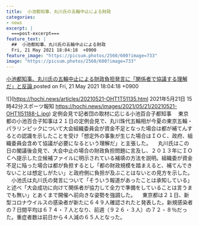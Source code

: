 ```yaml
---
title:  小池都知事、丸川氏の五輪中止による財政
categories:
- news
excerpt: |
  ===post-excerpt===
feature_text: |
  ##  小池都知事、丸川氏の五輪中止による財政
  Fri, 21 May 2021 18:04:18  +0900
feature_image: "https://picsum.photos/2560/600?image=733"
image: "https://picsum.photos/2560/600?image=733"
---
```


[ 小池都知事、丸川氏の五輪中止による財政負担発言に「関係者で協議する理解だ」と反論  ](https://rosie.5ch.net/test/read.cgi/editorialplus/1621587858/)
posted on Fri, 21 May 2021 18:04:18  +0900

<!--more-->

![](https://hochi.news/articles/20210521-OHT1T51135.html 2021年5月21日 15時42分スポーツ報知 https://hochi.news/images/2021/05/21/20210521-OHT1I51188-L.jpg) 定例会見で記者団の取材に応じる小池百合子都知事 　東京都の小池百合子知事は２１日の定例会見で、丸川珠代五輪相が今夏の東京五輪・パラリンピックについて大会組織委員会が資金不足となった場合は都が補てんするとの認識を示したことを受け「想定外の事象が生じた場合はＩＯＣ、政府、組織委員会含めて協議が必要になるという理解だ」と主張した。 　丸川氏はこの日の閣議後会見で、大会中止の場合の財政負担問題に言及し、２０１３年にＩＯＣへ提示した立候補ファイルに明示されている補填の方法を説明。組織委が資金不足に陥った場合は都が負担するとし「都の財政規模を踏まえると、補てんできないことは想定しがたい」と政府側に負担が及ぶことはないとの見方を示した。 　小池氏は丸川氏の発言について「そういう報道があったことは承知している」と述べ「大会成功に向けて関係者が協力して全力で準備をしていることは言うまでも無い」とあくまで開催へ前向きな姿勢を強調した。 　東京都は２１日、新型コロナウイルスの感染者が新たに６４９人確認されたと発表した。新規感染者の７日間平均は６７４・７人となり、前週（９２６・３人）の７２・８％だった。重症者数は前日から４人減の６５人となった。
